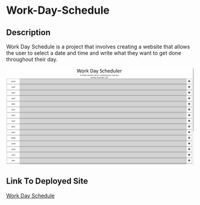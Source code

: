 # Work-Day-Schedule

## Description
Work Day Schedule is a project that involves creating a website that allows the user to select a date and time and write what they want to get done throughout their day.

![Work Day Schedule](./assets/images/WorkDaySchedule.png)

## Link To Deployed Site
[Work Day Schedule](https://akcashing.github.io/Work-Day-Schedule/)
